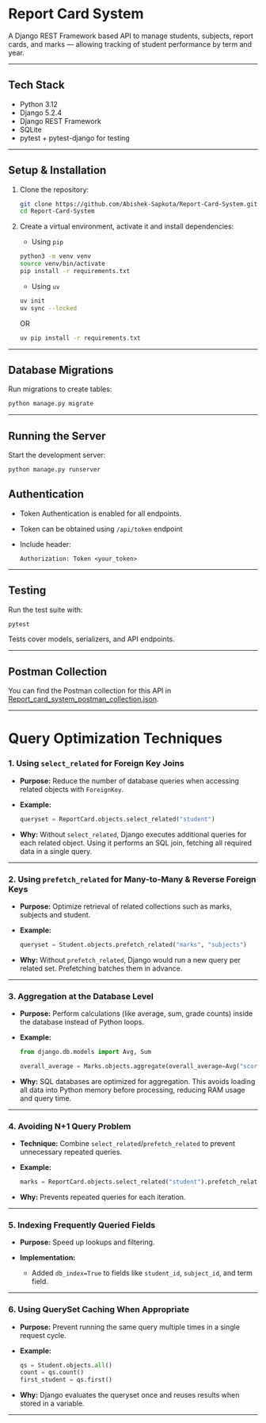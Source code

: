 # Report Card System

A Django REST Framework based API to manage students, subjects, report cards, and marks — allowing tracking of student performance by term and year.

---

## Tech Stack

- Python 3.12
- Django 5.2.4 
- Django REST Framework  
- SQLite
- pytest + pytest-django for testing  

---

## Setup & Installation

1. Clone the repository:

   ```bash
   git clone https://github.com/Abishek-Sapkota/Report-Card-System.git
   cd Report-Card-System
   ```

2. Create a virtual environment, activate it and install dependencies:
   - Using `pip`

   ```bash
   python3 -m venv venv
   source venv/bin/activate
   pip install -r requirements.txt
   ```
   - Using `uv`
   ```bash
   uv init
   uv sync --locked
   ```
   OR
   ```bash
   uv pip install -r requirements.txt
   ```

---

## Database Migrations

Run migrations to create tables:

```bash
python manage.py migrate
```

---

## Running the Server

Start the development server:

```bash
python manage.py runserver
```

## Authentication

* Token Authentication is enabled for all endpoints.
* Token can be obtained using `/api/token` endpoint
* Include header:

  ```
  Authorization: Token <your_token>
  ```

---

## Testing

Run the test suite with:

```bash
pytest
```

Tests cover models, serializers, and API endpoints.

---

## Postman Collection

You can find the Postman collection for this API in [Report_card_system_postman_collection.json](./Report_card_system_postman_collection.json).

---

# Query Optimization Techniques


### 1. **Using `select_related` for Foreign Key Joins**

* **Purpose:** Reduce the number of database queries when accessing related objects with `ForeignKey`.
* **Example:**

  ```python
  queryset = ReportCard.objects.select_related("student")
  ```
* **Why:** Without `select_related`, Django executes additional queries for each related object. Using it performs an SQL join, fetching all required data in a single query.

---

### 2. **Using `prefetch_related` for Many-to-Many & Reverse Foreign Keys**

* **Purpose:** Optimize retrieval of related collections such as marks, subjects and student.
* **Example:**

  ```python
  queryset = Student.objects.prefetch_related("marks", "subjects")
  ```
* **Why:** Without `prefetch_related`, Django would run a new query per related set. Prefetching batches them in advance.

---

### 3. **Aggregation at the Database Level**

* **Purpose:** Perform calculations (like average, sum, grade counts) inside the database instead of Python loops.
* **Example:**

  ```python
  from django.db.models import Avg, Sum

  overall_average = Marks.objects.aggregate(overall_average=Avg("score"))["overall_average"]
  ```
* **Why:** SQL databases are optimized for aggregation. This avoids loading all data into Python memory before processing, reducing RAM usage and query time.

---

### 4. **Avoiding N+1 Query Problem**

* **Technique:** Combine `select_related`/`prefetch_related` to prevent unnecessary repeated queries.
* **Example:**

  ```python
  marks = ReportCard.objects.select_related("student").prefetch_related("marks")
  ```
* **Why:** Prevents repeated queries for each iteration.

---

### 5. **Indexing Frequently Queried Fields**

* **Purpose:** Speed up lookups and filtering.
* **Implementation:**

  * Added `db_index=True` to fields like `student_id`, `subject_id`, and term field.

---

### 6. **Using QuerySet Caching When Appropriate**

* **Purpose:** Prevent running the same query multiple times in a single request cycle.
* **Example:**

  ```python
  qs = Student.objects.all()
  count = qs.count()
  first_student = qs.first()
  ```
* **Why:** Django evaluates the queryset once and reuses results when stored in a variable.

---